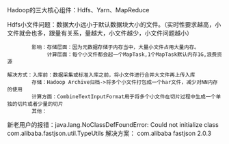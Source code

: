 Hadoop的三大核心组件：Hdfs、Yarn、MapReduce

Hdfs小文件问题：数据大小远小于默认数据块大小的文件。（实时性要求越高，小文件就会也多，跟量有关系，量越大，小文件越少，小文件问题越小）
            
            影响：存储层面：因为元数据存储于内存当中，大量小文件占用大量内存。
                 计算层面：每个小文件都会起一个MapTask,1个MapTask默认内存1G,浪费资源

    解决方式：入库前：数据采集或标准入库之前，将小文件进行合并大文件再上传入库
            存储：Hadoop Archive归档->将多个小文件打包成一个har文件，减少对NN内存的使用
            计算方面：CombineTextInputFormat用于将多个小文件在切片过程中生成一个单独的切片或者少量的切片
            其他：


新老用户的报错：java.lang.NoClassDefFoundError: Could not initialize class com.alibaba.fastjson.util.TypeUtils
            解决方案：<dependency>
                            <groupId>com.alibaba</groupId>
                            <artifactId>fastjson</artifactId>
                            <version>2.0.3</version>
                    </dependency>